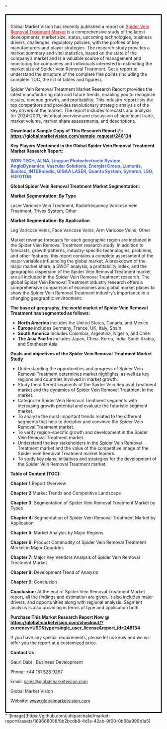 "<div style='border: 3px solid black; padding: 1em;'>

Global Market Vision has recently published a report on <a style='color: #ff0000;' href='https://globalmarketvision.com/reports/global-spider-vein-removal-treatment-market/248134'>Spider Vein Removal Treatment Market</a> is a comprehensive study of the latest developments, market size, status, upcoming technologies, business drivers, challenges, regulatory policies, with the profiles of key manufacturers and player strategies. The research study provides a market summary and vital statistics, based on the state of the company’s market and is a valuable source of management and monitoring for companies and individuals interested in estimating the market size of Spider Vein Removal Treatment. Get a report to understand the structure of the complete fine points (including the complete TOC, the list of tables and figures).

Spider Vein Removal Treatment Market Research Report provides the latest manufacturing data and future trends, enabling you to recognize results, revenue growth, and profitability. This industry report lists the top competitors and provides revolutionary strategic analysis of the key drivers of the market. The report includes forecasts and analysis for 2024-2031, historical overview and discussion of significant trade, market volume, market share assessments, and descriptions.

<strong>Download a Sample Copy of This Research Report </strong>@<strong>:</strong><strong> <a style='color: #ff0000;' href='https://globalmarketvision.com/sample_request/248134?utm_source=linkedinPulse&utm_medium=Juhi&utm_campaign=Juhi'><strong>https://globalmarketvision.com/sample_request/248134</strong></a></strong>

<strong>Key Players Mentioned in the Global Spider Vein Removal Treatment Market Research Report:</strong>

<strong style='color: #4169e1;'>WON TECH, ALNA, Lingyun Photoelectronic System, AngioDynamics, Vascular Solutions, Energist Group, Lumenis, Biolitec, INTERmedic, GIGAA LASER, Quanta System, Syneron, LSO, EUFOTON</strong>

<strong>Global Spider Vein Removal Treatment Market Segmentation:</strong>

<strong>Market Segmentation: By Type</strong>

Laser Varicose Vein Treatment, Radiofrequency Varicose Vein Treatment, Trivex System, Other

<strong>Market Segmentation: By Application</strong>

Leg Varicose Veins, Face Varicose Veins, Arm Varicose Veins, Other

Market revenue forecasts for each geographic region are included in the Spider Vein Removal Treatment research study. In addition to forecasts, growth patterns, industry-specific technologies, problems, and other features, this report contains a complete assessment of the major variables influencing the global market. A breakdown of the major market share, a SWOT analysis, a profitability index, and the geographic dispersion of the Spider Vein Removal Treatment market are all included in the Spider Vein Removal Treatment research. The global Spider Vein Removal Treatment industry research offers a comprehensive comparison of economies and global market places to show the Spider Vein Removal Treatment industry’s importance in a changing geographic environment.

<strong>The base of geography, the world market of Spider Vein Removal Treatment has segmented as follows:</strong>
<ul>
  <li><strong>North America</strong> includes the United States, Canada, and Mexico</li>
  <li><strong>Europe</strong> includes Germany, France, UK, Italy, Spain</li>
  <li><strong>South America</strong> includes Colombia, Argentina, Nigeria, and Chile</li>
  <li><strong>The Asia Pacific</strong> includes Japan, China, Korea, India, Saudi Arabia, and Southeast Asia</li>
</ul>
<strong>Goals and objectives of the Spider Vein Removal Treatment Market Study</strong>
<ul>
  <li>Understanding the opportunities and progress of Spider Vein Removal Treatment determines market highlights, as well as key regions and countries involved in market growth.</li>
  <li>Study the different segments of the Spider Vein Removal Treatment market and the dynamics of Spider Vein Removal Treatment in the market.</li>
  <li>Categorize Spider Vein Removal Treatment segments with increasing growth potential and evaluate the futuristic segment market.</li>
  <li>To analyze the most important trends related to the different segments that help to decipher and convince the Spider Vein Removal Treatment market.</li>
  <li>To verify region-specific growth and development in the Spider Vein Removal Treatment market.</li>
  <li>Understand the key stakeholders in the Spider Vein Removal Treatment market and the value of the competitive image of the Spider Vein Removal Treatment market leaders.</li>
  <li>To study key plans, initiatives and strategies for the development of the Spider Vein Removal Treatment market.</li>
</ul>
<strong>Table of Content (TOC): </strong>

<strong>Chapter 1</strong>:Report Overview

<strong>Chapter 2</strong>:Market Trends and Competitive Landscape

<strong>Chapter 3</strong>: Segmentation of Spider Vein Removal Treatment Market by Types

<strong>Chapter 4:</strong> Segmentation of Spider Vein Removal Treatment Market by Application

<strong>Chapter 5</strong>: Market Analysis by Major Regions

<strong>Chapter 6</strong>: Product Commodity of Spider Vein Removal Treatment Market in Major Countries

<strong>Chapter 7</strong>: Major Key Vendors Analysis of Spider Vein Removal Treatment Market

<strong>Chapter 8</strong>: Development Trend of Analysis

<strong>Chapter 9</strong>: Conclusion

<strong>Conclusion:</strong> At the end of Spider Vein Removal Treatment Market report, all the findings and estimation are given. It also includes major drivers, and opportunities along with regional analysis. Segment analysis is also providing in terms of type and application both.

<strong>Purchase This Market Research Report Now @</strong><strong> <strong><a style='color: #ff0000;' href='https://globalmarketvision.com/checkout/?currency=USD&type=single_user_license&report_id=248134?utm_source=linkedinPulse&utm_medium=Juhi&utm_campaign=Juhi'>https://globalmarketvision.com/checkout/?currency=USD&type=single_user_license&report_id=248134</a></strong>
</strong>

If you have any special requirements, please let us know and we will offer you the report at a customized price.

<strong>Contact Us</strong>

Gauri Dabi | Business Development

Phone: +44 151 528 9267

Email: <a href='mailto:sales@globalmarketvision.com'>sales@globalmarketvision.com</a>

Global Market Vision

Website: <a href='http://www.globalmarketvision.com/'>www.globalmarketvision.com</a>

</div>"
![image](https://github.com/juhiparchake/market-report/assets/169668058/9b2bcdb8-4d1a-42ab-9f00-0b68a999b1a5)
